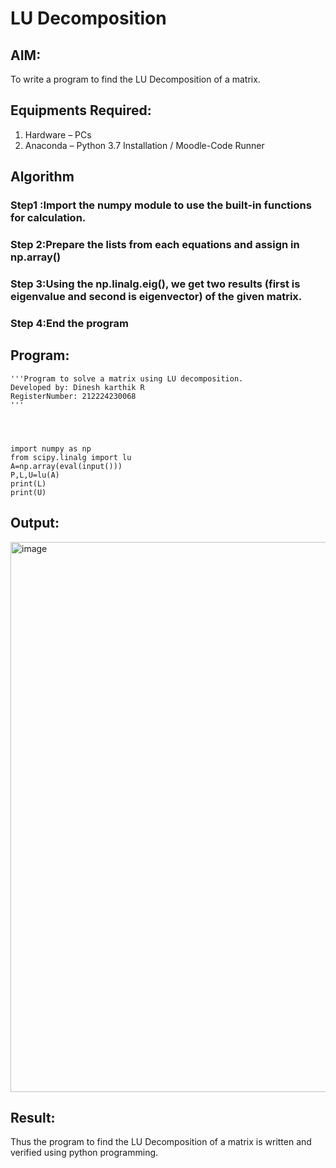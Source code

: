 # LU Decomposition 

## AIM:
To write a program to find the LU Decomposition of a matrix.

## Equipments Required:
1. Hardware – PCs
2. Anaconda – Python 3.7 Installation / Moodle-Code Runner

## Algorithm
### Step1 :Import the numpy module to use the built-in functions for calculation.
### Step 2:Prepare the lists from each equations and assign in np.array()
### Step 3:Using the np.linalg.eig(), we get two results (first is eigenvalue and second is eigenvector) of the given matrix.
### Step 4:End the program
## Program:
```
'''Program to solve a matrix using LU decomposition.
Developed by: Dinesh karthik R
RegisterNumber: 212224230068
'''




import numpy as np
from scipy.linalg import lu
A=np.array(eval(input()))
P,L,U=lu(A)
print(L)
print(U)
```

## Output:
<img width="1252" height="880" alt="image" src="https://github.com/user-attachments/assets/608a69a7-f5e3-4e24-aef5-7d4193ec22c4" />



## Result:
Thus the program to find the LU Decomposition of a matrix is written and verified using python programming.

